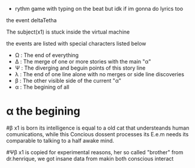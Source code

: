 - rythm game with typing on the beat but idk if im gonna do lyrics too



the event deltaTetha

The subject(x1) is stuck inside the virtual machine

the events are listed with special characters listed below

- Ω : The end of everything
- Δ : The merge of one or more stories with the main "α"
- Ψ : The diverging and beguin points of this story line
- λ : The end of one line alone with no merges or side line discoveries
- β : The other visible side of the current "α"
- α : The begining of all




# α the begining
#β
  x1 is born its intelligence is equal to a old cat that understeands human comunications,
while this Concious dossent processes its E.e.m needs its comparable to talking to a
half awake mind.

#Ψβ
   x1 is copied for experimental reasons, her so called "brother" from dr.henrique,
we got insane data from makin both conscious interact 